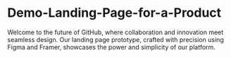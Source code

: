 # Demo-Landing-Page-for-a-Product
Welcome to the future of GitHub, where collaboration and innovation meet seamless design. Our landing page prototype, crafted with precision using Figma and Framer, showcases the power and simplicity of our platform.
